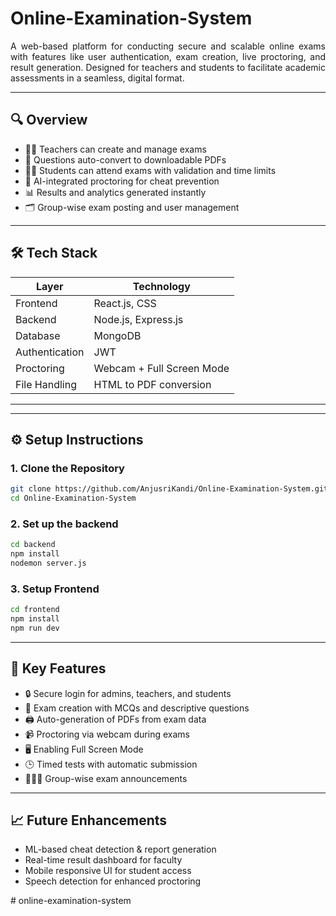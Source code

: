 ﻿# Online-Examination-System

<p align="justify">A web-based platform for conducting secure and scalable online exams with features like user authentication, exam creation, live proctoring, and result generation. Designed for teachers and students to facilitate academic assessments in a seamless, digital format.</p>

---

## 🔍 Overview

- 👩‍🏫 Teachers can create and manage exams
- 📄 Questions auto-convert to downloadable PDFs
- 👨‍🎓 Students can attend exams with validation and time limits
- 🧠 AI-integrated proctoring for cheat prevention
- 📊 Results and analytics generated instantly
- 🗂 Group-wise exam posting and user management

---

## 🛠 Tech Stack

| Layer         | Technology                |
|---------------|---------------------------|
| Frontend      | React.js, CSS     |
| Backend       | Node.js, Express.js        |
| Database      | MongoDB                    |
| Authentication| JWT                        |
| Proctoring    | Webcam + Full Screen Mode |
| File Handling | HTML to PDF conversion     |

---


---

## ⚙️ Setup Instructions

### 1. Clone the Repository

```bash
git clone https://github.com/AnjusriKandi/Online-Examination-System.git
cd Online-Examination-System
```

### 2. Set up the backend
```bash
cd backend
npm install
nodemon server.js
```

### 3. Setup Frontend
```bash
cd frontend
npm install
npm run dev
```

---

## 🔐 Key Features
- 🔒 Secure login for admins, teachers, and students
- 📝 Exam creation with MCQs and descriptive questions
- 🖨 Auto-generation of PDFs from exam data
- 📹 Proctoring via webcam during exams
- 🖥️ Enabling Full Screen Mode
- 🕒 Timed tests with automatic submission
- 🧑‍🤝‍🧑 Group-wise exam announcements

---

## 📈 Future Enhancements
- ML-based cheat detection & report generation
- Real-time result dashboard for faculty
- Mobile responsive UI for student access
- Speech detection for enhanced proctoring

#   o n l i n e - e x a m i n a t i o n - s y s t e m 
 
 
